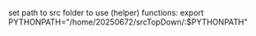 set path to src folder to use (helper) functions:
export PYTHONPATH="/home/20250672/srcTopDown/:$PYTHONPATH"